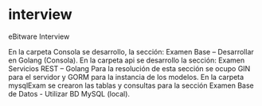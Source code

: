 # interview
eBitware Interview

En la carpeta Consola se desarrollo, la sección: Examen Base – Desarrollar en Golang (Consola).
En la carpeta api se desarrollo la sección: Examen Servicios REST – Golang
    Para la resolución de esta sección se ocupo GIN para el servidor y GORM para la instancia de los modelos.
En la carpeta mysqlExam se crearon las tablas y consultas para la sección Examen Base de Datos - Utilizar BD MySQL (local).